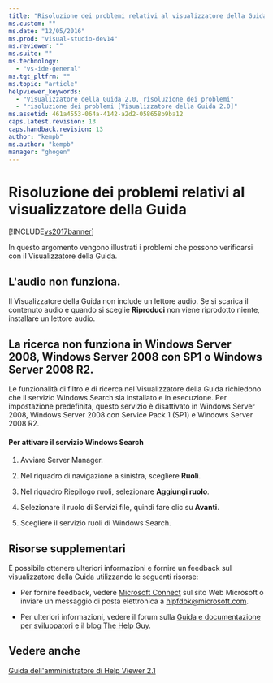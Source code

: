 ```yaml
---
title: "Risoluzione dei problemi relativi al visualizzatore della Guida | Microsoft Docs"
ms.custom: ""
ms.date: "12/05/2016"
ms.prod: "visual-studio-dev14"
ms.reviewer: ""
ms.suite: ""
ms.technology: 
  - "vs-ide-general"
ms.tgt_pltfrm: ""
ms.topic: "article"
helpviewer_keywords: 
  - "Visualizzatore della Guida 2.0, risoluzione dei problemi"
  - "risoluzione dei problemi [Visualizzatore della Guida 2.0]"
ms.assetid: 461a4553-064a-4142-a2d2-058658b9ba12
caps.latest.revision: 13
caps.handback.revision: 13
author: "kempb"
ms.author: "kempb"
manager: "ghogen"
---
```

# Risoluzione dei problemi relativi al visualizzatore della Guida
[!INCLUDE[vs2017banner](../code-quality/includes/vs2017banner.md)]

In questo argomento vengono illustrati i problemi che possono verificarsi con il Visualizzatore della Guida.  
  
## L'audio non funziona.  
 Il Visualizzatore della Guida non include un lettore audio.  Se si scarica il contenuto audio e quando si sceglie **Riproduci** non viene riprodotto niente, installare un lettore audio.  
  
## La ricerca non funziona in Windows Server 2008, Windows Server 2008 con SP1 o Windows Server 2008 R2.  
 Le funzionalità di filtro e di ricerca nel Visualizzatore della Guida richiedono che il servizio Windows Search sia installato e in esecuzione.  Per impostazione predefinita, questo servizio è disattivato in Windows Server 2008, Windows Server 2008 con Service Pack 1 \(SP1\) e Windows Server 2008 R2.  
  
#### Per attivare il servizio Windows Search  
  
1.  Avviare Server Manager.  
  
2.  Nel riquadro di navigazione a sinistra, scegliere **Ruoli**.  
  
3.  Nel riquadro Riepilogo ruoli, selezionare **Aggiungi ruolo**.  
  
4.  Selezionare il ruolo di Servizi file, quindi fare clic su **Avanti**.  
  
5.  Scegliere il servizio ruoli di Windows Search.  
  
## Risorse supplementari  
 È possibile ottenere ulteriori informazioni e fornire un feedback sul visualizzatore della Guida utilizzando le seguenti risorse:  
  
-   Per fornire feedback, vedere [Microsoft Connect](http://go.microsoft.com/fwlink/?linkid=243983) sul sito Web Microsoft o inviare un messaggio di posta elettronica a [hlpfdbk@microsoft.com](mailto:hlpfdbk@microsoft.com).  
  
-   Per ulteriori informazioni, vedere il forum sulla [Guida e documentazione per sviluppatori](http://go.microsoft.com/fwlink/?LinkId=232741) e il blog [The Help Guy](http://go.microsoft.com/fwlink/?LinkId=232743).  
  
## Vedere anche  
 [Guida dell'amministratore di Help Viewer 2.1](http://go.microsoft.com/fwlink/?LinkId=243985)